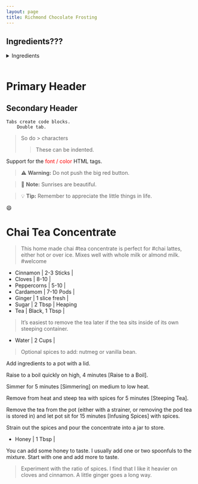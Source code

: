 ```yaml
---
layout: page
title: Richmond Chocolate Frosting
---
```


Ingredients???
-----------


<details>

<summary>Ingredients</summary>

Ingredients
===

<img width="1604" alt="Ingredients" src="https://illinifanboy.github.io/assets/images/recipes/richmond/richmond-ingredients.jpg">

Ingredient | Measurement, Weight | Notes
---|---|----
Bread Flour | 1153 grams | Pref. King Arthur or Robin Hood
Water (58%) | 670 grams | Room Temperature

</details>
<br />

Primary Header
==============

Secondary Header
-----------

    Tabs create code blocks.
        Double tab.
    

> So do > characters
>> These can be indented.

Support for the <font color="red">font / color</font> HTML tags.

> :warning: **Warning:** Do not push the big red button.

> :memo: **Note:** Sunrises are beautiful.

> :bulb: **Tip:** Remember to appreciate the little things in life.

:smile:

# Chai Tea Concentrate

> This home made chai #tea concentrate is perfect for #chai lattes, either hot or over ice. Mixes well with whole milk or almond milk. #welcome

- Cinnamon | 2-3 Sticks | 
- Cloves | 8-10 | 
- Peppercorns | 5-10 | 
- Cardamom | 7-10 Pods | 
- Ginger | 1 slice fresh | 
- Sugar | 2 Tbsp | Heaping
- Tea | Black, 1 Tbsp | 

> It’s easiest to remove the tea later if the tea sits inside of its own steeping container.

- Water | 2 Cups | 

> Optional spices to add: nutmeg or vanilla bean.

Add ingredients to a pot with a lid.

Raise to a boil quickly on high, 4 minutes [Raise to a Boil].

Simmer for 5 minutes [Simmering] on medium to low heat.

Remove from heat and steep tea with spices for 5 minutes [Steeping Tea].

Remove the tea from the pot (either with a strainer, or removing the pod tea is stored in) and let pot sit for 15 minutes [Infusing Spices] with spices.

Strain out the spices and pour the concentrate into a jar to store.

- Honey | 1 Tbsp | 

You can add some honey to taste. I usually add one or two spoonfuls to the mixture. Start with one and add more to taste.

> Experiment with the ratio of spices. I find that I like it heavier on cloves and cinnamon. A little ginger goes a long way.


<!---
| | | |
|:-------------------------:|:-------------------------:|:-------------------------:|
| now is the time | <img width="1604" alt="Ingredients" src="https://illinifanboy.github.io/assets/images/recipes/richmond/richmond-ingredients.jpg"> |
-->
